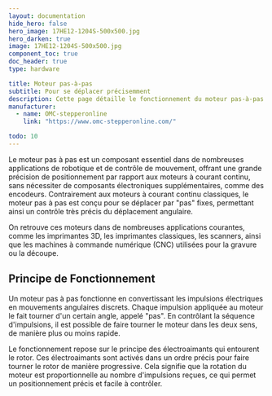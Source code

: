 ```yaml
---
layout: documentation
hide_hero: false
hero_image: 17HE12-1204S-500x500.jpg
hero_darken: true
image: 17HE12-1204S-500x500.jpg
component_toc: true
doc_header: true
type: hardware

title: Moteur pas-à-pas
subtitle: Pour se déplacer précisemment
description: Cette page détaille le fonctionnement du moteur pas-à-pas ains ique les étpaes de mise en oeuvre
manufacturer:
  - name: OMC-stepperonline
    link: "https://www.omc-stepperonline.com/"

todo: 10
---
```


Le moteur pas à pas est un composant essentiel dans de nombreuses applications de robotique et de contrôle de mouvement, offrant une grande précision de positionnement par rapport aux moteurs à courant continu, sans nécessiter de composants électroniques supplémentaires, comme des encodeurs. Contrairement aux moteurs à courant continu classiques, le moteur pas à pas est conçu pour se déplacer par "pas" fixes, permettant ainsi un contrôle très précis du déplacement angulaire.

On retrouve ces moteurs dans de nombreuses applications courantes, comme les imprimantes 3D, les imprimantes classiques, les scanners, ainsi que les machines à commande numérique (CNC) utilisées pour la gravure ou la découpe.

## Principe de Fonctionnement

Un moteur pas à pas fonctionne en convertissant les impulsions électriques en mouvements angulaires discrets. Chaque impulsion appliquée au moteur le fait tourner d'un certain angle, appelé "pas". En contrôlant la séquence d'impulsions, il est possible de faire tourner le moteur dans les deux sens, de manière plus ou moins rapide.

Le fonctionnement repose sur le principe des électroaimants qui entourent le rotor. Ces électroaimants sont activés dans un ordre précis pour faire tourner le rotor de manière progressive. Cela signifie que la rotation du moteur est proportionnelle au nombre d'impulsions reçues, ce qui permet un positionnement précis et facile à contrôler.